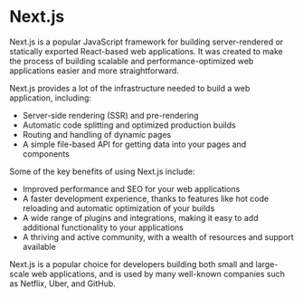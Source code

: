 # Next.js

Next.js is a popular JavaScript framework for building server-rendered or statically exported React-based web applications. It was created to make the process of building scalable and performance-optimized web applications easier and more straightforward.

Next.js provides a lot of the infrastructure needed to build a web application, including:
- Server-side rendering (SSR) and pre-rendering
- Automatic code splitting and optimized production builds
- Routing and handling of dynamic pages
- A simple file-based API for getting data into your pages and components

Some of the key benefits of using Next.js include:
- Improved performance and SEO for your web applications
- A faster development experience, thanks to features like hot code reloading and automatic optimization of your builds
- A wide range of plugins and integrations, making it easy to add additional functionality to your applications
- A thriving and active community, with a wealth of resources and support available

Next.js is a popular choice for developers building both small and large-scale web applications, and is used by many well-known companies such as Netflix, Uber, and GitHub.
